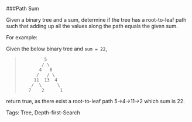 ###Path Sum

Given a binary tree and a sum, determine if the tree has a root-to-leaf path such that adding up all the values along the path equals the given sum.

For example:

Given the below binary tree and `sum = 22`,

>              5
>             / \
>            4   8
>           /   / \
>          11  13  4
>         /  \      \
>        7    2      1 

return true, as there exist a root-to-leaf path 5->4->11->2 which sum is 22.

Tags: Tree, Depth-first-Search